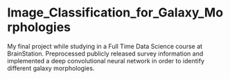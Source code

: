 # Image_Classification_for_Galaxy_Morphologies
My final project while studying in a Full Time Data Science course at BrainStation.  Preprocessed publicly released survey information and implemented a deep convolutional neural network in order to identify different galaxy morphologies.
